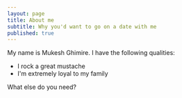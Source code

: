 ```yaml
---
layout: page
title: About me
subtitle: Why you'd want to go on a date with me
published: true
---
```


My name is Mukesh Ghimire. I have the following qualities:

- I rock a great mustache
- I'm extremely loyal to my family

What else do you need?


